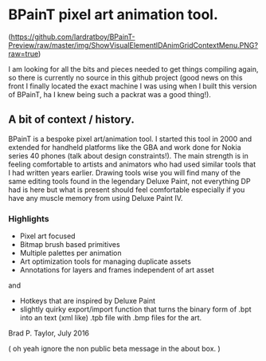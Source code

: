 # BPainT pixel art animation tool.

(https://github.com/lardratboy/BPainT-Preview/raw/master/img/ShowVisualElementIDAnimGridContextMenu.PNG?raw=true)

I am looking for all the bits and pieces needed to get things compiling again, so there is currently no source in this github project (good news on this front I finally located the exact machine I was using when I built this version of BPainT, ha I knew being such a packrat was a good thing!).

## A bit of context / history.

BPainT is a bespoke pixel art/animation tool. I started this tool in 2000 and extended for handheld platforms like the GBA and work done for Nokia series 40 phones (talk about design constraints!). The main strength is in feeling comfortable to artists and animators who had used similar tools that I had written years earlier. Drawing tools wise you will find many of the same editing tools found in the legendary Deluxe Paint, not everything DP had is here but what is present should feel comfortable especially if you have any muscle memory from using Deluxe Paint IV.

### Highlights

* Pixel art focused
* Bitmap brush based primitives
* Multiple palettes per animation
* Art optimization tools for managing duplicate assets
* Annotations for layers and frames independent of art asset

and

* Hotkeys that are inspired by Deluxe Paint
* slightly quirky export/import function that turns the binary form of .bpt into an text (xml like) .tpb file with .bmp files for the art.

Brad P. Taylor,
July 2016

( oh yeah ignore the non public beta message in the about box. )

